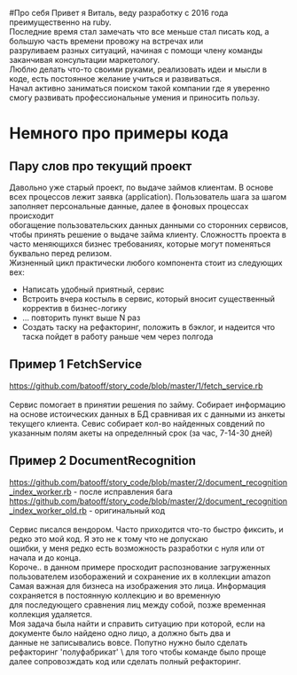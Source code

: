 #Про себя
Привет я Виталь, веду разработку с 2016 года преимущественно на ruby. \
Последние время стал замечать что все меньше стал писать код, а большую часть времени провожу на встречах или \
разруливаем разных ситуаций, начиная с помощи члену команды заканчивая консультации маркетологу. \
Люблю делать что-то своими руками, реализовать идеи и мысли в коде, есть постоянное желание учиться и развиваться. \
Начал активно заниматься поиском такой компании где я уверенно смогу развивать профессиональные умения и приносить пользу.



# Немного про примеры кода
## Пару слов про текущий проект
Давольно уже старый проект, по выдаче займов клиентам. 
В основе всех процессов лежит заявка (application).
Пользователь шага за шагом заполняет персональные данные, далее в фоновых процессах происходит \
обогащение пользовательских данных данными со сторонних сервисов, чтобы принять решение о выдаче займа клиенту.
Сложностть проекта в часто меняющихся бизнес требованиях, которые могут поменяться буквально перед релизом.\
Жизненный цикл практически любого компонента стоит из следующих вех:
- Написать удобный приятный, сервис
- Встроить вчера костыль в сервис, который вносит существенный корректив в бизнес-логику
- ... повторить пункт выше N раз
- Создать таску на рефакторинг, положить в бэклог, и надеится что таска пойдет в работу раньше чем через полгода

## Пример 1 FetchService
https://github.com/batooff/story_code/blob/master/1/fetch_service.rb \
\
Сервис помогает в принятии решения по займу. 
Собирает информацию на основе истоических данных в БД сравнивая их с данными из анкеты текущего клиента.
Севис собирает кол-во найденных совдений по указанным полям акеты на определнный срок (за час, 7-14-30 дней)

## Пример 2 DocumentRecognition
https://github.com/batooff/story_code/blob/master/2/document_recognition_index_worker.rb - после исправления бага \
https://github.com/batooff/story_code/blob/master/2/document_recognition_index_worker_old.rb - оригинальный код \
\
Сервис писался вендором. Часто приходится что-то быстро фиксить, и редко это мой код. Я это не к тому что не допускаю \
ошибки, у меня редко есть возможность разработки с нуля или от начала и до конца.\
Короче.. в данном примере просходит распознование загруженных пользователем изоборажений и сохранение их в коллекции amazon \
Самая важная для бизнеса на изображения это лица. Информация сохраняется в постоянную коллекцию и во временную\
для последующего сравнения лиц между собой, позже временная коллекция удаляется.\
Моя задача была найти и справить ситуацию при которой, если на документе было найдено одно лицо, а должно быть два и \
данные не записывались вовсе. Попутно нужно было сделать рефакторинг 'полуфабрикат' \ 
для того чтобы команде было проще далее сопровозждать код или сделать полный рефакторинг.
